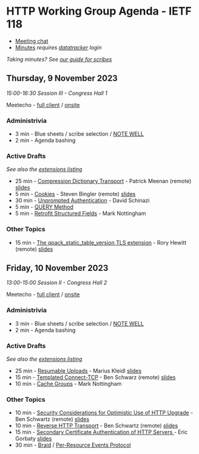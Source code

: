 # HTTP Working Group Agenda - IETF 118

* [Meeting chat](https://zulip.ietf.org/#narrow/stream/httpbis)
* [Minutes](https://notes.ietf.org/notes-ietf-118-httpbis) _requires [datatracker](https://datatracker.ietf.org) login_

*Taking minutes? See [our guide for scribes](https://github.com/httpwg/wiki/wiki/TakingMinutes)*


## Thursday, 9 November 2023

_15:00-16:30 Session III - Congress Hall 1_

Meetecho - [full client](https://meetings.conf.meetecho.com/ietf118/?session=31614) / [onsite](https://meetings.conf.meetecho.com/onsite118/?session=31614)


### Administrivia

*  3 min - Blue sheets / scribe selection / [NOTE WELL](https://www.ietf.org/about/note-well/)
*  2 min - Agenda bashing

### Active Drafts

_See also the [extensions listing](https://httpwg.org/http-extensions/)_

* 25 min - [Compression Dictionary Transport](https://datatracker.ietf.org/doc/draft-ietf-httpbis-compression-dictionary) - Patrick Meenan (remote) [slides](compression-dictionary.pdf)
* 5 min - [Cookies](https://datatracker.ietf.org/doc/draft-ietf-httpbis-rfc6265bis) - Steven Bingler (remote) [slides](cookies.pdf)
* 30 min - [Unprompted Authentication](https://datatracker.ietf.org/doc/draft-ietf-httpbis-unprompted-auth) - David Schinazi
* 5 min - [QUERY Method](https://datatracker.ietf.org/doc/draft-ietf-httpbis-safe-method-w-body)
* 5 min - [Retrofit Structured Fields](https://datatracker.ietf.org/doc/draft-ietf-httpbis-retrofit) - Mark Nottingham

### Other Topics

* 15 min - [The qpack_static_table_version TLS extension](https://datatracker.ietf.org/doc/draft-hewitt-ietf-qpack-static-table-version/) - Rory Hewitt (remote) [slides](qpack_static_table_version.pdf)


## Friday, 10 November 2023

_13:00-15:00 Session II - Congress Hall 2_

Meetecho - [full client](https://meetings.conf.meetecho.com/ietf118/?session=31615) / [onsite](https://meetings.conf.meetecho.com/onsite118/?session=31615)

### Administrivia

*  3 min - Blue sheets / scribe selection / [NOTE WELL](https://www.ietf.org/about/note-well/)
*  2 min - Agenda bashing

### Active Drafts

_See also the [extensions listing](https://httpwg.org/http-extensions/)_

* 25 min - [Resumable Uploads](https://datatracker.ietf.org/doc/draft-ietf-httpbis-resumable-upload) - Marius Kleidl [slides](resumable-uploads.pdf)
* 15 min - [Templated Connect-TCP](https://datatracker.ietf.org/doc/draft-ietf-httpbis-connect-tcp) - Ben Schwarz (remote) [slides](connect-tcp.pdf)
* 10 min - [Cache Groups](https://datatracker.ietf.org/doc/draft-ietf-httpbis-cache-groups/) - Mark Nottingham

### Other Topics

*  10 min - [Security Considerations for Optimistic Use of HTTP Upgrade](https://datatracker.ietf.org/doc/draft-schwartz-httpbis-optimistic-upgrade/) - Ben Schwartz (remote) [slides](optimistic-upgrade.pdf)
*  10 min - [Reverse HTTP Transport](https://datatracker.ietf.org/doc/draft-bt-httpbis-reverse-http/) - Ben Schwartz (remote) [slides](reverse-http.pdf)
*  15 min - [Secondary Certificate Authentication of HTTP Servers ](https://datatracker.ietf.org/doc/draft-egorbaty-httpbis-secondary-server-certs/) - Eric Gorbaty [slides](secondary-certificates.pdf)
*  30 min - [Braid](https://datatracker.ietf.org/doc/draft-toomim-httpbis-braid-http/) / [Per-Resource Events Protocol](https://datatracker.ietf.org/doc/draft-gupta-httpbis-per-resource-events/)
